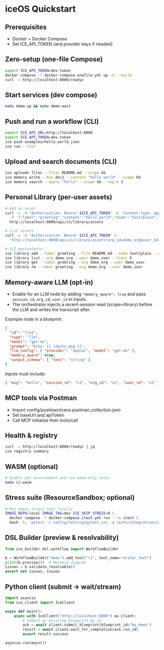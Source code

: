 # iceOS Quickstart

## Prerequisites
- Docker + Docker Compose
- Set ICE_API_TOKEN (and provider keys if needed)

## Zero-setup (one-file Compose)
```bash
export ICE_API_TOKEN=dev-token
docker compose -f docker-compose.onefile.yml up -d --build
curl -s http://localhost:8000/readyz
```

## Start services (dev compose)
```bash
make demo-up && make demo-wait
```

## Push and run a workflow (CLI)
```bash
export ICE_API_URL=http://localhost:8000
export ICE_API_TOKEN=dev-token
ice push examples/hello_world.json
ice run --last
```

## Upload and search documents (CLI)
```bash
ice uploads files --files README.md --scope kb
ice memory write --key doc1 --content "hello world" --scope kb
ice memory search --query "hello" --scope kb --top-k 3
```

## Personal Library (per-user assets)
```bash
# Add an asset
curl -s -H "Authorization: Bearer $ICE_API_TOKEN" -H 'Content-Type: application/json' \
  -d '{"label":"greeting","content":"hello world","mime":"text/plain","org_id":"demo_org","user_id":"demo_user"}' \
  http://localhost:8000/api/v1/library/assets

# List assets
curl -s -H "Authorization: Bearer $ICE_API_TOKEN" \
  'http://localhost:8000/api/v1/library/assets?org_id=demo_org&user_id=demo_user&limit=5'

# CLI equivalents
ice library add --label greeting --file README.md --mime text/plain --org demo_org --user demo_user
ice library list --org demo_org --user demo_user --limit 5
ice library get --label greeting --org demo_org --user demo_user
ice library rm --label greeting --org demo_org --user demo_user
```

## Memory-aware LLM (opt-in)
- Enable for an LLM node by adding `"memory_aware": true` and pass `session_id`, `org_id`, `user_id` in inputs.
- The orchestrator injects a recent-session read (scope=library) before the LLM and writes the transcript after.

Example node in a blueprint:
```json
{
  "id": "llm1",
  "type": "llm",
  "model": "gpt-4o",
  "prompt": "Echo: {{ inputs.msg }}",
  "llm_config": { "provider": "openai", "model": "gpt-4o" },
  "memory_aware": true,
  "output_schema": { "text": "string" }
}
```

Inputs must include:
```json
{ "msg": "hello", "session_id": "s1", "org_id": "o1", "user_id": "u1" }
```

## MCP tools via Postman
- Import config/postman/iceos.postman_collection.json
- Set baseUrl and apiToken
- Call MCP initialize then tools/call

## Health & registry
```bash
curl -s http://localhost:8000/readyz | jq
ice registry summary
```

## WASM (optional)
```bash
# Enable per environment and run wasm-only tests
make ci-wasm
```

## Stress suite (ResourceSandbox; optional)
```bash
# Run heavy stress test locally
IMAGE_REPO=local IMAGE_TAG=dev ICE_SKIP_STRESS=0 \
  docker compose -f docker-compose.itest.yml run --rm itest \
  bash -lc 'pytest -c config/testing/pytest.ini -q tests/integration/ice_orchestrator/test_resource_sandbox.py'
```

## DSL Builder (preview & resolvability)
```python
from ice_builder.dsl.workflow import WorkflowBuilder

b = WorkflowBuilder("demo").add_tool("t1", tool_name="writer_tool")
print(b.preview())  # Mermaid diagram
issues = b.validate_resolvable()
assert not issues, issues
```

## Python client (submit → wait/stream)
```python
import asyncio
from ice_client import IceClient

async def main():
    async with IceClient("http://localhost:8000") as client:
        # Submit an existing blueprint by id
        ack = await client.submit_blueprint(blueprint_id="bp_demo")
        result = await client.wait_for_completion(ack.run_id)
        assert result.success

asyncio.run(main())
```
